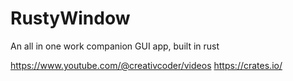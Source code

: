 # RustyWindow
An all in one work companion GUI app, built in rust

https://www.youtube.com/@creativcoder/videos
https://crates.io/

